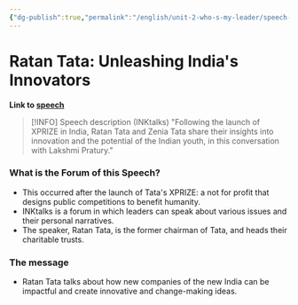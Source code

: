 ```yaml
---
{"dg-publish":true,"permalink":"/english/unit-2-who-s-my-leader/speech-analysis-ratan-tata/","dgHomeLink":true,"dgPassFrontmatter":false}
---
```


# Ratan Tata: Unleashing India's Innovators
**Link to [speech](https://www.youtube.com/watch?v=I9M1PhzGCh8)**
> [!INFO] Speech description (INKtalks)
> "Following the launch of XPRIZE in India, Ratan Tata and Zenia Tata share their insights into innovation and the potential of the Indian youth, in this conversation with Lakshmi Pratury."

### What is the Forum of this Speech?
- This occurred after the launch of Tata's XPRIZE: a not for profit that designs public competitions to benefit humanity.
- INKtalks is a forum in which leaders can speak about various issues and their personal narratives.
- The speaker, Ratan Tata, is the former chairman of Tata, and heads their charitable trusts.

### The message
- Ratan Tata talks about how new companies of the new India can be impactful and create innovative and change-making ideas. 